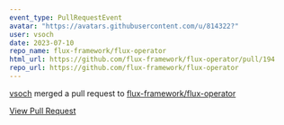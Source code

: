 ```yaml
---
event_type: PullRequestEvent
avatar: "https://avatars.githubusercontent.com/u/814322?"
user: vsoch
date: 2023-07-10
repo_name: flux-framework/flux-operator
html_url: https://github.com/flux-framework/flux-operator/pull/194
repo_url: https://github.com/flux-framework/flux-operator
---
```


<a href='https://github.com/vsoch' target='_blank'>vsoch</a> merged a pull request to <a href='https://github.com/flux-framework/flux-operator' target='_blank'>flux-framework/flux-operator</a>

<a href='https://github.com/flux-framework/flux-operator/pull/194' target='_blank'>View Pull Request</a>
